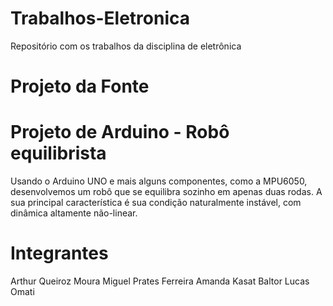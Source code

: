 # Trabalhos-Eletronica
Repositório com os trabalhos da disciplina de eletrônica

# Projeto da Fonte

# Projeto de Arduino - Robô equilibrista
Usando o Arduino UNO e mais alguns componentes, como a MPU6050, desenvolvemos um robô que se equilibra sozinho em apenas duas rodas. A sua principal característica é sua condição naturalmente instável, com dinâmica altamente não-linear.

# Integrantes
Arthur Queiroz Moura
Miguel Prates Ferreira
Amanda Kasat Baltor
Lucas Omati
